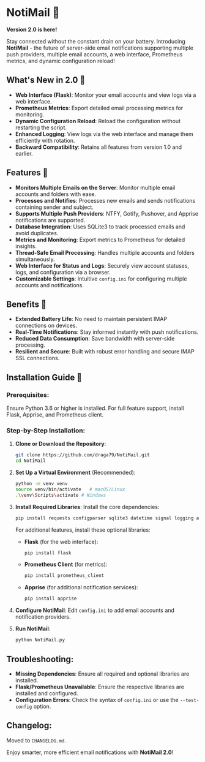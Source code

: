 # NotiMail 📧

**Version 2.0 is here!**

Stay connected without the constant drain on your battery. Introducing **NotiMail** - the future of server-side email notifications supporting multiple push providers, multiple email accounts, a web interface, Prometheus metrics, and dynamic configuration reload!

## What's New in 2.0 🚀
- **Web Interface (Flask)**: Monitor your email accounts and view logs via a web interface.
- **Prometheus Metrics**: Export detailed email processing metrics for monitoring.
- **Dynamic Configuration Reload**: Reload the configuration without restarting the script.
- **Enhanced Logging**: View logs via the web interface and manage them efficiently with rotation.
- **Backward Compatibility**: Retains all features from version 1.0 and earlier.

## Features 🌟
- **Monitors Multiple Emails on the Server**: Monitor multiple email accounts and folders with ease.
- **Processes and Notifies**: Processes new emails and sends notifications containing sender and subject.
- **Supports Multiple Push Providers**: NTFY, Gotify, Pushover, and Apprise notifications are supported.
- **Database Integration**: Uses SQLite3 to track processed emails and avoid duplicates.
- **Metrics and Monitoring**: Export metrics to Prometheus for detailed insights.
- **Thread-Safe Email Processing**: Handles multiple accounts and folders simultaneously.
- **Web Interface for Status and Logs**: Securely view account statuses, logs, and configuration via a browser.
- **Customizable Settings**: Intuitive `config.ini` for configuring multiple accounts and notifications.

## Benefits 🚀
- **Extended Battery Life**: No need to maintain persistent IMAP connections on devices.
- **Real-Time Notifications**: Stay informed instantly with push notifications.
- **Reduced Data Consumption**: Save bandwidth with server-side processing.
- **Resilient and Secure**: Built with robust error handling and secure IMAP SSL connections.

## Installation Guide 🔧

### Prerequisites:
Ensure Python 3.6 or higher is installed. For full feature support, install Flask, Apprise, and Prometheus client.

### Step-by-Step Installation:
1. **Clone or Download the Repository**:
    ```bash
    git clone https://github.com/draga79/NotiMail.git
    cd NotiMail
    ```
2. **Set Up a Virtual Environment** (Recommended):
    ```bash
    python -m venv venv
    source venv/bin/activate   # macOS/Linux
    .\venv\Scripts\activate # Windows
    ```
3. **Install Required Libraries**:
    Install the core dependencies:
    ```bash
    pip install requests configparser sqlite3 datetime signal logging argparse threading
    ```
    For additional features, install these optional libraries:
    - **Flask** (for the web interface):
      ```bash
      pip install flask
      ```
    - **Prometheus Client** (for metrics):
      ```bash
      pip install prometheus_client
      ```
    - **Apprise** (for additional notification services):
      ```bash
      pip install apprise
      ```

4. **Configure NotiMail**:
    Edit `config.ini` to add email accounts and notification providers.
5. **Run NotiMail**:
    ```bash
    python NotiMail.py
    ```

## Troubleshooting:
- **Missing Dependencies**: Ensure all required and optional libraries are installed.
- **Flask/Prometheus Unavailable**: Ensure the respective libraries are installed and configured.
- **Configuration Errors**: Check the syntax of `config.ini` or use the `--test-config` option.

## Changelog:
Moved to `CHANGELOG.md`.

Enjoy smarter, more efficient email notifications with **NotiMail 2.0**!

